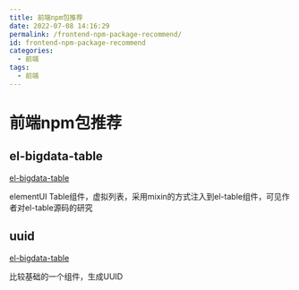 ```yaml
---
title: 前端npm包推荐
date: 2022-07-08 14:16:29
permalink: /frontend-npm-package-recommend/
id: frontend-npm-package-recommend
categories:
  - 前端
tags:
  - 前端
---
```


# 前端npm包推荐

## el-bigdata-table

[el-bigdata-table](https://www.npmjs.com/package/el-bigdata-table)

elementUI Table组件，虚拟列表，采用mixin的方式注入到el-table组件，可见作者对el-table源码的研究

## uuid

[el-bigdata-table](https://www.npmjs.com/package/uuid)

比较基础的一个组件，生成UUID
